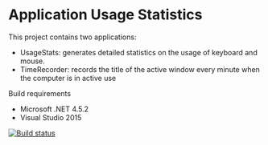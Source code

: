 Application Usage Statistics
========================================================================
This project contains two applications:
- UsageStats: generates detailed statistics on the usage of keyboard and mouse.
- TimeRecorder: records the title of the active window every minute when the computer is in active use


Build requirements
- Microsoft .NET 4.5.2
- Visual Studio 2015


[![Build status](https://ci.appveyor.com/api/projects/status/78l59q8r5h1a6e21?svg=true)](https://ci.appveyor.com/project/objorke/usagestats)
